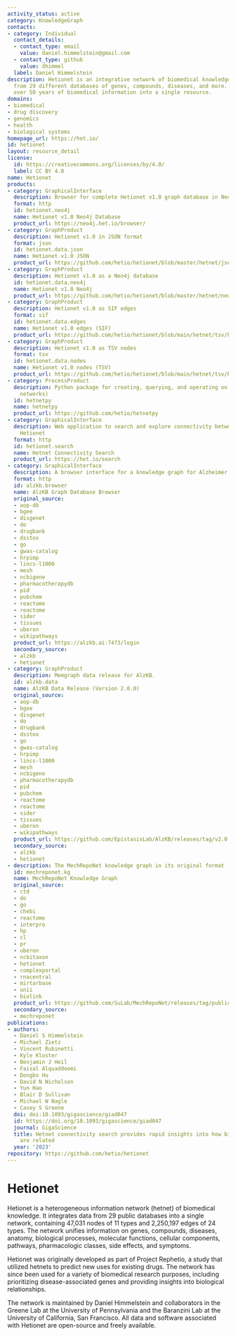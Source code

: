 ```yaml
---
activity_status: active
category: KnowledgeGraph
contacts:
- category: Individual
  contact_details:
  - contact_type: email
    value: daniel.himmelstein@gmail.com
  - contact_type: github
    value: dhimmel
  label: Daniel Himmelstein
description: Hetionet is an integrative network of biomedical knowledge assembled
  from 29 different databases of genes, compounds, diseases, and more. It combines
  over 50 years of biomedical information into a single resource.
domains:
- biomedical
- drug discovery
- genomics
- health
- biological systems
homepage_url: https://het.io/
id: hetionet
layout: resource_detail
license:
  id: https://creativecommons.org/licenses/by/4.0/
  label: CC BY 4.0
name: Hetionet
products:
- category: GraphicalInterface
  description: Browser for complete Hetionet v1.0 graph database in Neo4j
  format: http
  id: hetionet.neo4j
  name: Hetionet v1.0 Neo4j Database
  product_url: https://neo4j.het.io/browser/
- category: GraphProduct
  description: Hetionet v1.0 in JSON format
  format: json
  id: hetionet.data.json
  name: Hetionet v1.0 JSON
  product_url: https://github.com/hetio/hetionet/blob/master/hetnet/json/hetionet-v1.0.json.bz2
- category: GraphProduct
  description: Hetionet v1.0 as a Neo4j database
  id: hetionet.data.neo4j
  name: Hetionet v1.0 Neo4j
  product_url: https://github.com/hetio/hetionet/blob/master/hetnet/neo4j/hetionet-v1.0.db.tar.bz2
- category: GraphProduct
  description: Hetionet v1.0 as SIF edges
  format: sif
  id: hetionet.data.edges
  name: Hetionet v1.0 edges (SIF)
  product_url: https://github.com/hetio/hetionet/blob/main/hetnet/tsv/hetionet-v1.0-edges.sif.gz
- category: GraphProduct
  description: Hetionet v1.0 as TSV nodes
  format: tsv
  id: hetionet.data.nodes
  name: Hetionet v1.0 nodes (TSV)
  product_url: https://github.com/hetio/hetionet/blob/main/hetnet/tsv/hetionet-v1.0-nodes.tsv
- category: ProcessProduct
  description: Python package for creating, querying, and operating on hetnets (heterogeneous
    networks)
  id: hetnetpy
  name: hetnetpy
  product_url: https://github.com/hetio/hetnetpy
- category: GraphicalInterface
  description: Web application to search and explore connectivity between nodes in
    Hetionet
  format: http
  id: hetionet.search
  name: Hetnet Connectivity Search
  product_url: https://het.io/search
- category: GraphicalInterface
  description: A browser interface for a knowledge graph for Alzheimer's Disease.
  format: http
  id: alzkb.browser
  name: AlzKB Graph Database Browser
  original_source:
  - aop-db
  - bgee
  - disgenet
  - do
  - drugbank
  - dsstox
  - go
  - gwas-catalog
  - hrpimp
  - lincs-l1000
  - mesh
  - ncbigene
  - pharmacotherapydb
  - pid
  - pubchem
  - reactome
  - reactome
  - sider
  - tissues
  - uberon
  - wikipathways
  product_url: https://alzkb.ai:7473/login
  secondary_source:
  - alzkb
  - hetionet
- category: GraphProduct
  description: Memgraph data release for AlzKB.
  id: alzkb.data
  name: AlzKB Data Release (Version 2.0.0)
  original_source:
  - aop-db
  - bgee
  - disgenet
  - do
  - drugbank
  - dsstox
  - go
  - gwas-catalog
  - hrpimp
  - lincs-l1000
  - mesh
  - ncbigene
  - pharmacotherapydb
  - pid
  - pubchem
  - reactome
  - reactome
  - sider
  - tissues
  - uberon
  - wikipathways
  product_url: https://github.com/EpistasisLab/AlzKB/releases/tag/v2.0.0
  secondary_source:
  - alzkb
  - hetionet
- description: The MechRepoNet knowledge graph in its original format
  id: mechreponet.kg
  name: MechRepoNet Knowledge Graph
  original_source:
  - ctd
  - do
  - go
  - chebi
  - reactome
  - interpro
  - hp
  - cl
  - pr
  - uberon
  - ncbitaxon
  - hetionet
  - complexportal
  - rnacentral
  - mirtarbase
  - unii
  - biolink
  product_url: https://github.com/SuLab/MechRepoNet/releases/tag/publication
  secondary_source:
  - mechreponet
publications:
- authors:
  - Daniel S Himmelstein
  - Michael Zietz
  - Vincent Rubinetti
  - Kyle Kloster
  - Benjamin J Heil
  - Faisal Alquaddoomi
  - Dongbo Hu
  - David N Nicholson
  - Yun Hao
  - Blair D Sullivan
  - Michael W Nagle
  - Casey S Greene
  doi: doi:10.1093/gigascience/giad047
  id: https://doi.org/10.1093/gigascience/giad047
  journal: GigaScience
  title: Hetnet connectivity search provides rapid insights into how biomedical entities
    are related
  year: '2023'
repository: https://github.com/hetio/hetionet
---
```

# Hetionet

Hetionet is a heterogeneous information network (hetnet) of biomedical knowledge. It integrates data from 29 public databases into a single network, containing 47,031 nodes of 11 types and 2,250,197 edges of 24 types. The network unifies information on genes, compounds, diseases, anatomy, biological processes, molecular functions, cellular components, pathways, pharmacologic classes, side effects, and symptoms.

Hetionet was originally developed as part of Project Rephetio, a study that utilized hetnets to predict new uses for existing drugs. The network has since been used for a variety of biomedical research purposes, including prioritizing disease-associated genes and providing insights into biological relationships.

The network is maintained by Daniel Himmelstein and collaborators in the Greene Lab at the University of Pennsylvania and the Baranzini Lab at the University of California, San Francisco. All data and software associated with Hetionet are open-source and freely available.